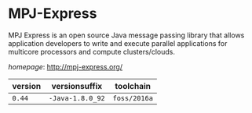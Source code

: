 # MPJ-Express

MPJ Express is an open source Java message passing library that allows application   developers to write and execute parallel applications for multicore processors and compute clusters/clouds.

*homepage*: <http://mpj-express.org/>

version | versionsuffix | toolchain
--------|---------------|----------
``0.44`` | ``-Java-1.8.0_92`` | ``foss/2016a``
